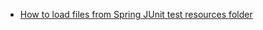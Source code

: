 * [How to load files from Spring JUnit test resources folder](https://codepills.com/2021/03/03/how-to-load-files-from-spring-junit-test-resources-folder/)

